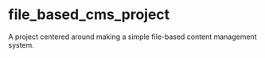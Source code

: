 # file_based_cms_project
A project centered around making a simple file-based content management system.

